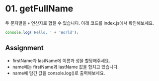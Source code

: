 # 01. getFullName

두 문자열을 `+` 연산자로 합칠 수 있습니다. 아래 코드를 index.js에서 확인해보세요.

```js
console.log('Hello, ' + 'World');
```

## Assignment

- firstName과 lastName에 이름과 성을 할당해주세요.
- name에는 firstName과 lastName 값을 합치고 있습니다.
- name에 담긴 값을 console.log()로 출력해보세요.
